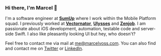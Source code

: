 ### Hi there, I'm Marcel 👋

I'm a software engineer at [**SumUp**](https://sumup.com) where I work within the Mobile Platform squad. I previously worked at [**Vectornator**](https://www.vectornator.io), [**Ulysses**](https://ulysses.app) and [**Zenjob**](https://www.zenjob.de). I am passionate about iOS development, automation, testable code and server-side Swift. I also like pleasantly looking UI but hey, who doesn't?


Feel free to contact me via mail at [me@marcelvoss.com](mailto:me@marcelvoss.com). You can also find and contact me on [Twitter](https://twitter.com) or [LinkedIn](https://www.linkedin.com/in/marcel-voss-80679389/).
